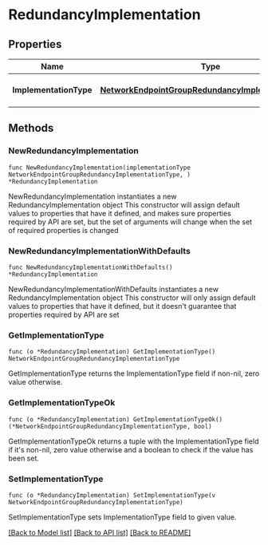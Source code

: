 # RedundancyImplementation

## Properties

Name | Type | Description | Notes
------------ | ------------- | ------------- | -------------
**ImplementationType** | [**NetworkEndpointGroupRedundancyImplementationType**](NetworkEndpointGroupRedundancyImplementationType.md) | The type of redundancy implementation | 

## Methods

### NewRedundancyImplementation

`func NewRedundancyImplementation(implementationType NetworkEndpointGroupRedundancyImplementationType, ) *RedundancyImplementation`

NewRedundancyImplementation instantiates a new RedundancyImplementation object
This constructor will assign default values to properties that have it defined,
and makes sure properties required by API are set, but the set of arguments
will change when the set of required properties is changed

### NewRedundancyImplementationWithDefaults

`func NewRedundancyImplementationWithDefaults() *RedundancyImplementation`

NewRedundancyImplementationWithDefaults instantiates a new RedundancyImplementation object
This constructor will only assign default values to properties that have it defined,
but it doesn't guarantee that properties required by API are set

### GetImplementationType

`func (o *RedundancyImplementation) GetImplementationType() NetworkEndpointGroupRedundancyImplementationType`

GetImplementationType returns the ImplementationType field if non-nil, zero value otherwise.

### GetImplementationTypeOk

`func (o *RedundancyImplementation) GetImplementationTypeOk() (*NetworkEndpointGroupRedundancyImplementationType, bool)`

GetImplementationTypeOk returns a tuple with the ImplementationType field if it's non-nil, zero value otherwise
and a boolean to check if the value has been set.

### SetImplementationType

`func (o *RedundancyImplementation) SetImplementationType(v NetworkEndpointGroupRedundancyImplementationType)`

SetImplementationType sets ImplementationType field to given value.



[[Back to Model list]](../README.md#documentation-for-models) [[Back to API list]](../README.md#documentation-for-api-endpoints) [[Back to README]](../README.md)


